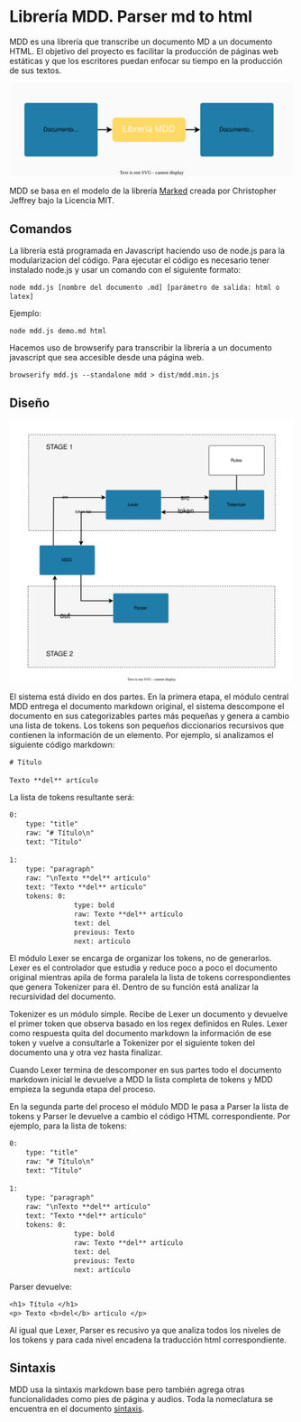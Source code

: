 # Librería MDD. Parser md to html

MDD es una librería que transcribe un documento MD a un documento HTML. El objetivo del proyecto es facilitar la producción de páginas web estáticas y que los escritores puedan enfocar su tiempo en la producción de sus textos. 

![Librería MDD](source/mdd.svg)

MDD se basa en el modelo de la librería [Marked](https://github.com/markedjs/marked) creada por Christopher Jeffrey bajo la Licencia MIT.

## Comandos

La librería está programada en Javascript haciendo uso de node.js para la modularizacion del código. Para ejecutar el código es necesario tener instalado node.js y usar un comando con el siguiente formato:

```
node mdd.js [nombre del documento .md] [parámetro de salida: html o latex]
```  

Ejemplo:

```
node mdd.js demo.md html
```

Hacemos uso de browserify para transcribir la librería a un documento javascript que sea accesible desde una página web. 

```
browserify mdd.js --standalone mdd > dist/mdd.min.js
```

## Diseño

![Diseño](source/design.svg)

El sistema está divido en dos partes. En la primera etapa, el módulo central MDD entrega el documento markdown original, el sistema descompone el documento en sus categorizables partes más pequeñas y genera a cambio una lista de tokens. Los tokens son pequeños diccionarios recursivos que contienen la información de un elemento. Por ejemplo, si analizamos el siguiente código markdown:

```
# Título

Texto **del** artículo
```

La lista de tokens resultante será:

```
0:
    type: "title"
    raw: "# Título\n"
    text: "Título"
    
1: 
    type: "paragraph"
    raw: "\nTexto **del** artículo"
    text: "Texto **del** artículo"
    tokens: 0: 
                type: bold
                raw: Texto **del** artículo
                text: del
                previous: Texto
                next: artículo
```

El módulo Lexer se encarga de organizar los tokens, no de generarlos. Lexer es el controlador que estudia y reduce poco a poco el documento original mientras apila de forma paralela la lista de tokens correspondientes que genera Tokenizer para él. Dentro de su función está analizar la recursividad del documento.

Tokenizer es un módulo simple. Recibe de Lexer un documento y devuelve el primer token que observa basado en los regex definidos en Rules. Lexer como respuesta quita del documento markdown la información de ese token y vuelve a consultarle a Tokenizer por el siguiente token del documento una y otra vez hasta finalizar.

Cuando Lexer termina de descomponer en sus partes todo el documento markdown inicial le devuelve a MDD la lista completa de tokens y MDD empieza la segunda etapa del proceso. 

En la segunda parte del proceso el módulo MDD le pasa a Parser la lista de tokens y Parser le devuelve a cambio el código HTML correspondiente. Por ejemplo, para la lista de tokens:

```
0:
    type: "title"
    raw: "# Título\n"
    text: "Título"
    
1: 
    type: "paragraph"
    raw: "\nTexto **del** artículo"
    text: "Texto **del** artículo"
    tokens: 0: 
                type: bold
                raw: Texto **del** artículo
                text: del
                previous: Texto
                next: artículo
```

Parser devuelve:

```
<h1> Título </h1>
<p> Texto <b>del</b> artículo </p>
```

Al igual que Lexer, Parser es recusivo ya que analiza todos los niveles de los tokens y para cada nivel encadena la traducción html correspondiente. 

## Sintaxis

MDD usa la sintaxis markdown base pero también agrega otras funcionalidades como pies de página y audios. Toda la nomeclatura se encuentra en el documento [sintaxis](syntax.md).